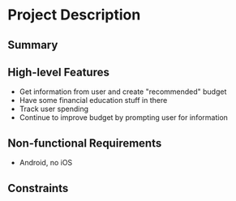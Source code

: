 Project Description
===================

Summary
-------

High-level Features
-------------------

-	Get information from user and create "recommended" budget
-	Have some financial education stuff in there
-	Track user spending
-	Continue to improve budget by prompting user for information

Non-functional Requirements
---------------------------

-	Android, no iOS

Constraints
-----------
